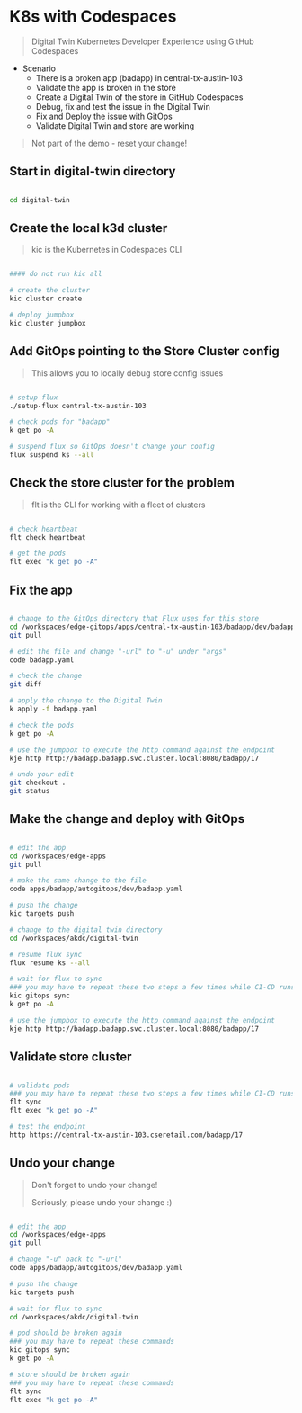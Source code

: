 # K8s with Codespaces

> Digital Twin Kubernetes Developer Experience using GitHub Codespaces

- Scenario
  - There is a broken app (badapp) in central-tx-austin-103
  - Validate the app is broken in the store
  - Create a Digital Twin of the store in GitHub Codespaces
  - Debug, fix and test the issue in the Digital Twin
  - Fix and Deploy the issue with GitOps
  - Validate Digital Twin and store are working

> Not part of the demo - reset your change!

## Start in digital-twin directory

```bash

cd digital-twin

```

## Create the local k3d cluster

> kic is the Kubernetes in Codespaces CLI

```bash

#### do not run kic all

# create the cluster
kic cluster create

# deploy jumpbox
kic cluster jumpbox

```

## Add GitOps pointing to the Store Cluster config

> This allows you to locally debug store config issues

```bash

# setup flux
./setup-flux central-tx-austin-103

# check pods for "badapp"
k get po -A

# suspend flux so GitOps doesn't change your config
flux suspend ks --all

```

## Check the store cluster for the problem

> flt is the CLI for working with a fleet of clusters

```bash

# check heartbeat
flt check heartbeat

# get the pods
flt exec "k get po -A"

```

## Fix the app

```bash

# change to the GitOps directory that Flux uses for this store
cd /workspaces/edge-gitops/apps/central-tx-austin-103/badapp/dev/badapp
git pull

# edit the file and change "-url" to "-u" under "args"
code badapp.yaml

# check the change
git diff

# apply the change to the Digital Twin
k apply -f badapp.yaml

# check the pods
k get po -A

# use the jumpbox to execute the http command against the endpoint
kje http http://badapp.badapp.svc.cluster.local:8080/badapp/17

# undo your edit
git checkout .
git status

```

## Make the change and deploy with GitOps

```bash

# edit the app
cd /workspaces/edge-apps
git pull

# make the same change to the file
code apps/badapp/autogitops/dev/badapp.yaml

# push the change
kic targets push

# change to the digital twin directory
cd /workspaces/akdc/digital-twin

# resume flux sync
flux resume ks --all

# wait for flux to sync
### you may have to repeat these two steps a few times while CI-CD runs and Flux syncs
kic gitops sync
k get po -A

# use the jumpbox to execute the http command against the endpoint
kje http http://badapp.badapp.svc.cluster.local:8080/badapp/17

```

## Validate store cluster

```bash

# validate pods
### you may have to repeat these two steps a few times while CI-CD runs and Flux syncs
flt sync
flt exec "k get po -A"

# test the endpoint
http https://central-tx-austin-103.cseretail.com/badapp/17

```

## Undo your change

> Don't forget to undo your change!
>
> Seriously, please undo your change :)

```bash

# edit the app
cd /workspaces/edge-apps
git pull

# change "-u" back to "-url"
code apps/badapp/autogitops/dev/badapp.yaml

# push the change
kic targets push

# wait for flux to sync
cd /workspaces/akdc/digital-twin

# pod should be broken again
### you may have to repeat these commands
kic gitops sync
k get po -A

# store should be broken again
### you may have to repeat these commands
flt sync
flt exec "k get po -A"

```
